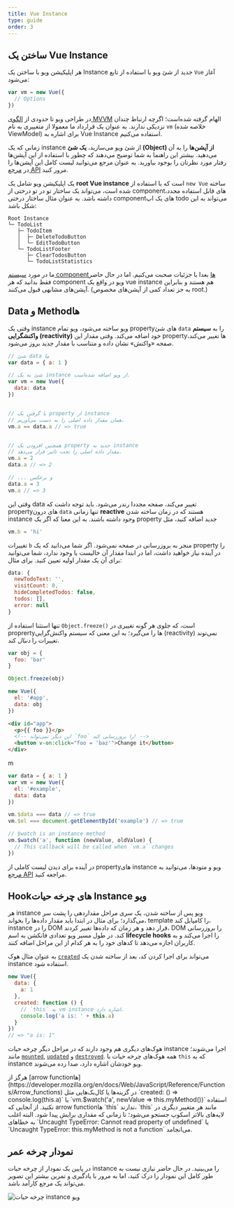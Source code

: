 ```yaml
---
title: Vue Instance
type: guide
order: 3
---
```


## ساختن یک Vue Instance 

هر اپلیکیشن ویو با ساختن یک Instance جدید از شئ ویو با استفاده از تابع `Vue` آغاز می‌شود:

```js
var vm = new Vue({
  // Options
})
```

در طراحی ویو تا حدودی از [الگوی MVVM](https://en.wikipedia.org/wiki/Model_View_ViewModel) الهام گرفته شده‌است؛ اگرچه ارتباط چندان نزدیکی ندارند. به عنوان یک قرارداد ما معمولا از متغییری به نام `vm` (خلاصه شده ViewModel) برای اشاره به Vue Instance استفاده می‌کنیم. 

زمانی که یک instance از شئ ویو می‌سازید، **یک شئ (Object) از آپشن‌ها** را به آن می‌دهید. بیشتر این راهنما به شما توضیح می‌دهند که چطور با استفاده از این آپشن‌ها رفتار مورد نظرتان را بوجود بیاورید. به عنوان مرجع می‌توانید لیست کامل این آپشن‌ها را در [مرجع API](../api/#Options-Data) مرور کنید.

یک اپلیکیشن ویو شامل یک **root Vue instance** است که با استفاده از `new Vue` ساخته شده است، می‌تواند یک ساختار تو در تو درختی از component‌های قابل استفاده مجدد، داشته باشد. به عنوان مثال ساختار درختی component‌های یک اپ todo می‌تواند به این شکل باشد:

```
Root Instance
└─ TodoList
   ├─ TodoItem
   │  ├─ DeleteTodoButton
   │  └─ EditTodoButton
   └─ TodoListFooter
      ├─ ClearTodosButton
      └─ TodoListStatistics
```

ما در مورد [سیستم componentها](components.html) بعدا با جزئیات صحبت می‌کنیم. اما در حال حاضر فقط بدانید که هر component ویو در واقع یک vue instance هم هستند و بنابراین آپشن‌های مشابهی قبول می‌کنند. (به جز تعداد کمی از آپشن‌های مخصوص root.)

## Data و Methodها

وقتی یک instance ویو ساخته می‌شود، ویو تمام propertyهای شئ `data` را به **سیستم واکنشگرایی (reactivity)** خود اضافه می‌کند. وقتی مقدار این propertyها تغییر می‌کند، صفحه «واکنش» نشان داده و متناسب با مقدار جدید بروز می‌شود.

```js
// شئ data ما
var data = { a: 1 }

// شئ به یک instance از ویو اضافه شده‌است.
var vm = new Vue({
  data: data
})


// با گرفتن یک property از instance
// همان مقدار داده اصلی را به دست می‌آوریم.
vm.a == data.a // => true


// همچنین افزودن یک property جدید به instance
// مقدار داده اصلی را تحت تاثیر قرار می‌دهد.
vm.a = 2
data.a // => 2

// ... و برعکس
data.a = 3
vm.a // => 3
```

وقتی این data تغییر می‌کند، صفحه مجددا رندر می‌شود. باید توجه داشت که propertyهای درون `data` تنها زمانی **reactive** هستند که در زمان ساخته شدن instance وجود داشته باشند. به این معنا که اگر یک property جدید اضافه کنید، مثل

```js
vm.b = 'hi'
```

تغییرات `b` منجر به بروزرسانی در صفحه نمی‌شود. اگر شما می‌دانید که یک property را در آینده نیاز خواهید داشت، اما در ابتدا مقدار آن خالیست یا وجود ندارد، شما می‌توانید برای آن یک مقدار اولیه تعیین کنید. برای مثال:

```js
data: {
  newTodoText: '',
  visitCount: 0,
  hideCompletedTodos: false,
  todos: [],
  error: null
}
```

تنها استثنا استفاده از `Object.freeze()` است، که جلوی هر گونه تغییری در proprertyها را می‌گیرد؛ به این معنی که سیستم واکنش‌گرایی (reactivity) نمی‌توند تغییرات را _دنبال_ کند.

```js
var obj = {
  foo: 'bar'
}

Object.freeze(obj)

new Vue({
  el: '#app',
  data: obj
})
```

```html
<div id="app">
  <p>{{ foo }}</p>
  <!-- این دیگر نمی‌تواند `foo` را بروزرسانی کند! -->
  <button v-on:click="foo = 'baz'">Change it</button>
</div>
```

m 
```js
var data = { a: 1 }
var vm = new Vue({
  el: '#example',
  data: data
})

vm.$data === data // => true
vm.$el === document.getElementById('example') // => true

// $watch is an instance method
vm.$watch('a', function (newValue, oldValue) {
  // This callback will be called when `vm.a` changes
})
```

در آینده برای دیدن لیست کاملی از propertyهای instance ویو و متودها، می‌توانید به [مرجع API](../api/#Instance-Properties) مراجعه کنید.

## Hookهای چرخه حیات Instance ویو

هر instance ویو پس از ساخته شدن، یک سری مراحل مقداردهی را  پشت سر می‌گذارد؛ برای مثال در ابتدا باید مقدار داده‌ها را بخواند، template را کامپایل کند، instance را در ‌DOM قرار دهد و هر زمان که داده‌ها تغییر کردند، DOM را بروزرسانی کند. در طول مسیر ویو تعدادی فانکشن به اسم **lifecycle hooks** را اجرا می‌کند و به کاربران اجازه می‌دهد تا کدهای خود را به هر کدام از این مراحل اضافه کنند.

به عنوان مثال هوک [`created`](../api/#created) می‌تواند برای اجرا کردن کد، بعد از ساخته شدن یک instance استفاده شود.

```js
new Vue({
  data: {
    a: 1
  },
  created: function () {
    // `this` به vm instance اشاره دارد.
    console.log('a is: ' + this.a)
  }
})
// => "a is: 1"
```

هوک‌های دیگری هم وجود دارند که در مراحل دیگر چرخه حیات instance اجرا می‌شوند؛ مانند [`mounted`](../api/#mounted), [`updated`](../api/#updated) و [`destroyed`](../api/#destroyed). همه هوک‌های چرخه حیات با `this` که به instance ویو خودشان اشاره دارد، صدا زده می‌شوند.

<p class="tip">هرگز از [arrow function‌ها](https://developer.mozilla.org/en/docs/Web/JavaScript/Reference/Functions/Arrow_functions) در گزینه‌ها یا کال‌بک‌هایی مثل `created: () => console.log(this.a)` یا `vm.$watch('a', newValue => this.myMethod())` استفاده نکنید. از آنجایی که arrow function‌ها `this` ندارند، `this` مانند هر متغییر دیگری در لایه‌های بالاتر اسکوپ جستجو می‌شود؛ تا زمانی که مقداری برایش پیدا شود. البته اغلب به خطاهای `Uncaught TypeError: Cannot read property of undefined` یا `Uncaught TypeError: this.myMethod is not a function` می‌انجامد.</p>

## نمودار چرخه عمر

در پایین یک نمودار از چرخه حیات instance را می‌بینید. در حال حاضر نیازی نیست به طور کامل این نمودار را درک کنید، اما به مرور با یادگیری و تمرین بیشتر این تصویر می‌تواند یک مرجع کار‌آمد باشد.

![چرخه حیات instance ویو](/images/lifecycle.png)
